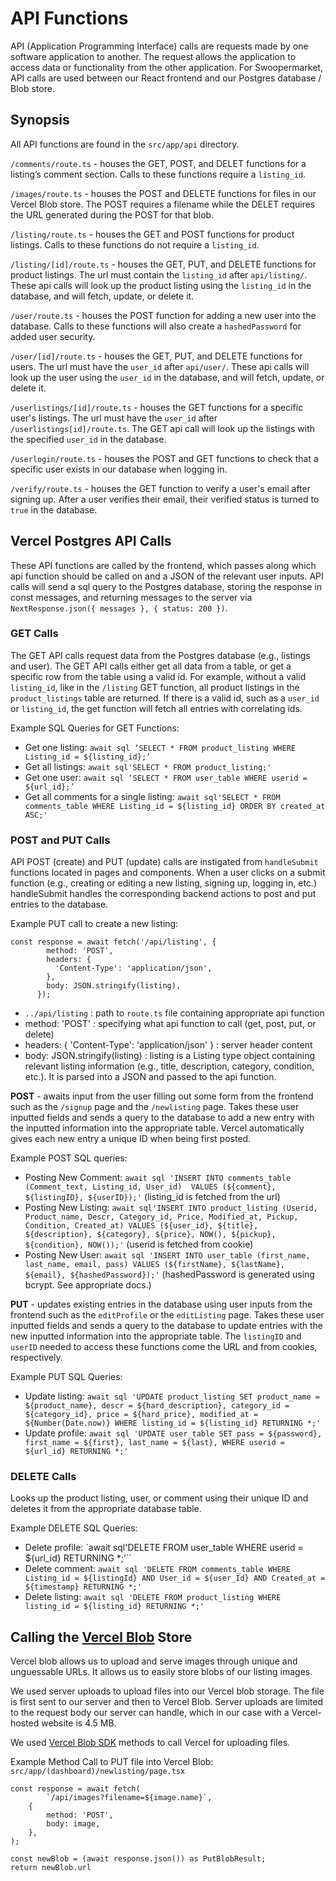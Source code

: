 # API Functions

API (Application Programming Interface) calls are requests made by one software application to another. The request allows the application to access data or functionality from the other application. For Swoopermarket, API calls are used between our React frontend and our Postgres database / Blob store.

## Synopsis

All API functions are found in the `src/app/api` directory.

`/comments/route.ts` - houses the GET, POST, and DELET functions for a listing’s comment section. Calls to these functions require a `listing_id`.

`/images/route.ts` - houses the POST and DELETE functions for files in our Vercel Blob store. The POST requires a filename while the DELET requires the URL generated during the POST for that blob.

`/listing/route.ts` - houses the GET and POST functions for product listings. Calls to these functions do not require a `listing_id`.

`/listing/[id]/route.ts` - houses the GET, PUT, and DELETE functions for product listings. The url must contain the `listing_id` after `api/listing/`. These api calls will look up the product listing using the `listing_id` in the database, and will fetch, update, or delete it.

`/user/route.ts` - houses the POST function for adding a new user into the database. Calls to these functions will also create a `hashedPassword` for added user security.

`/user/[id]/route.ts` - houses the GET, PUT, and DELETE functions for users. The url must have the `user_id` after `api/user/`. These api calls will look up the user using the `user_id` in the database, and will fetch, update, or delete it.

`/userlistings/[id]/route.ts` - houses the GET functions for a specific user's listings. The url must have the `user_id` after `/userlistings[id]/route.ts`. The GET api call will look up the listings with the specified `user_id` in the database.

`/userlogin/route.ts` - houses the POST and GET functions to check that a specific user exists in our database when logging in.

`/verify/route.ts` - houses the GET function to verify a user's email after signing up. After a user verifies their email, their verified status is turned to `true` in the database.

## Vercel Postgres API Calls

These API functions are called by the frontend, which passes along which api function should be called on and a JSON of the relevant user inputs. API calls will send a sql query to the Postgres database, storing the response in const messages, and returning messages to the server via `NextResponse.json({ messages }, { status: 200 })`.

### GET Calls

The GET API calls request data from the Postgres database (e.g., listings and user). The GET API calls either get all data from a table, or get a specific row from the table using a valid id. For example, without a valid `listing_id`, like in the `/listing` GET function, all product listings in the `product_listings` table are returned. If there is a valid id, such as a `user_id` or `listing_id`, the get function will fetch all entries with correlating ids.

Example SQL Queries for GET Functions:

- Get one listing: `await sql ‘SELECT * FROM product_listing WHERE Listing_id = ${listing_id};’`
- Get all listings: `await sql'SELECT * FROM product_listing;'`
- Get one user: `await sql ‘SELECT * FROM user_table WHERE userid = ${url_id};’`
- Get all comments for a single listing: `await sql'SELECT * FROM comments_table WHERE Listing_id = ${listing_id} ORDER BY created_at ASC;'`

### POST and PUT Calls

API POST (create) and PUT (update) calls are instigated from `handleSubmit` functions located in pages and components. When a user clicks on a submit function (e.g., creating or editing a new listing, signing up, logging in, etc.) handleSubmit handles the corresponding backend actions to post and put entries to the database.

Example PUT call to create a new listing:

```
const response = await fetch('/api/listing', {
        method: 'POST',
        headers: {
          'Content-Type': 'application/json',
        },
        body: JSON.stringify(listing),
      });
```

- `../api/listing` : path to `route.ts` file containing appropriate api function
- method: 'POST' : specifying what api function to call (get, post, put, or delete)
- headers: { 'Content-Type': 'application/json' } : server header content
- body: JSON.stringify(listing) : listing is a Listing type object containing relevant listing information (e.g., title, description, category, condition, etc.). It is parsed into a JSON and passed to the api function.

**POST** - awaits input from the user filling out some form from the frontend such as the `/signup` page and the `/newlisting` page. Takes these user inputted fields and sends a query to the database to add a new entry with the inputted information into the appropriate table. Vercel automatically gives each new entry a unique ID when being first posted.

Example POST SQL queries:

- Posting New Comment: `await sql 'INSERT INTO comments_table (Comment_text, Listing_id, User_id)  VALUES (${comment}, ${listingID}, ${userID});'` (listing_id is fetched from the url)
- Posting New Listing: `await sql'INSERT INTO product_listing (Userid, Product_name, Descr, Category_id, Price, Modified_at, Pickup, Condition, Created_at) VALUES (${user_id}, ${title}, ${description}, ${category}, ${price}, NOW(), ${pickup}, ${condition}, NOW());'` (userid is fetched from cookie)
- Posting New User: `await sql 'INSERT INTO user_table (first_name, last_name, email, pass) VALUES (${firstName}, ${lastName}, ${email}, ${hashedPassword});'` (hashedPassword is generated using bcrypt. See appropriate docs.)

**PUT** - updates existing entries in the database using user inputs from the frontend such as the `editProfile` or the `editListing` page. Takes these user inputted fields and sends a query to the database to update entries with the new inputted information into the appropriate table. The `listingID` and `userID` needed to access these functions come the URL and from cookies, respectively.

Example PUT SQL Queries:

- Update listing: `await sql 'UPDATE product_listing SET product_name = ${product_name}, descr = ${hard_description}, category_id = ${category_id}, price = ${hard_price}, modified_at = ${Number(Date.now)} WHERE listing_id = ${listing_id} RETURNING *;'`
- Update profile: `await sql 'UPDATE user_table SET pass = ${password}, first_name = ${first}, last_name = ${last}, WHERE userid = ${url_id} RETURNING *;'`

### DELETE Calls

Looks up the product listing, user, or comment using their unique ID and deletes it from the appropriate database table.

Example DELETE SQL Queries:

- Delete profile: `await sql'DELETE FROM user_table WHERE userid = ${url_id} RETURNING \*;’``
- Delete comment: `await sql 'DELETE FROM comments_table WHERE Listing_id = ${listingId} AND User_id = ${user_Id} AND Created_at = ${timestamp} RETURNING *;'`
- Delete listing: `await sql 'DELETE FROM product_listing WHERE listing_id = ${listing_id} RETURNING *;'`

## Calling the [Vercel Blob](https://vercel.com/docs/storage/vercel-blob) Store

Vercel blob allows us to upload and serve images through unique and unguessable URLs. It allows us to easily store blobs of our listing images.

We used server uploads to upload files into our Vercel blob storage. The file is first sent to our server and then to Vercel Blob. Server uploads are limited to the request body our server can handle, which in our case with a Vercel-hosted website is 4.5 MB.

We used [Vercel Blob SDK](https://vercel.com/docs/storage/vercel-blob/using-blob-sdk#using-the-sdk-methods) methods to call Vercel for uploading files.

Example Method Call to PUT file into Vercel Blob:
`src/app/(dashboard)/newlisting/page.tsx`

```
const response = await fetch(
        `/api/images?filename=${image.name}`,
    {
        method: 'POST',
        body: image,
    },
);

const newBlob = (await response.json()) as PutBlobResult;
return newBlob.url
```
